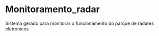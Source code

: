 # Monitoramento_radar

Sistema gerado para monitorar o funcionamento do parque de radares eletronicos
